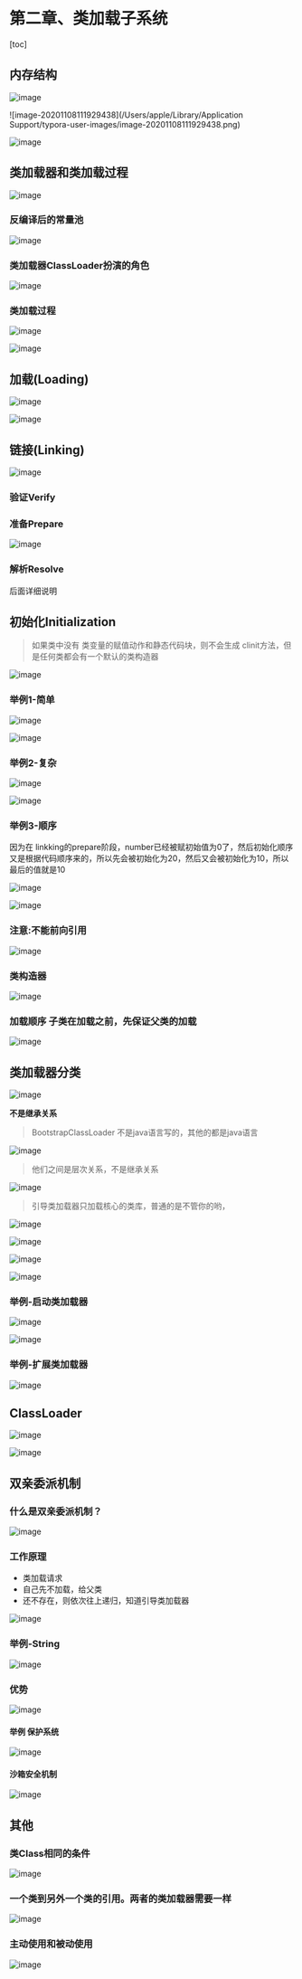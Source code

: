 
# 第二章、类加载子系统

[toc]

## 内存结构

![image](https://static.lovedata.net/20-11-08-dfaa6fbb50eaf3377cdb10d8c1656e00.png-wm)

![image-20201108111929438](/Users/apple/Library/Application Support/typora-user-images/image-20201108111929438.png)



![image](https://static.lovedata.net/20-11-08-3505d0448c17eea52665c6f5f2a71806.png-wm)



## 类加载器和类加载过程

![image](https://static.lovedata.net/20-11-08-8d711718f5329837e107ea6e944468f1.png-wm)



###  **反编译后的常量池**

![image](https://static.lovedata.net/20-11-08-6f133287491c5248e48e60320d0e61fd.png-wm)



### 类加载器ClassLoader扮演的角色

![image](https://static.lovedata.net/20-11-08-22b593b502e832600fdff00c60464c75.png-wm)



### 类加载过程

![image](https://static.lovedata.net/20-11-08-4226feb63f7286a072c1a091ed6d6f08.png-wm)

![image](https://static.lovedata.net/20-11-08-d22108a7c441abf16c82fc4f82d8ad59.png-wm)



## 加载(Loading)

![image](https://static.lovedata.net/20-11-08-f3613061e2894a89a139ad02c1e2c187.png-wm)

![image](https://static.lovedata.net/20-11-08-bd5f18c9587c55ebc9522cea44639489.png-wm)



## 链接(Linking)

![image](https://static.lovedata.net/20-11-08-6f358e1875ac795e6250c81b1c01c826.png-wm)

### 验证Verify

### 准备Prepare

![image](https://static.lovedata.net/20-11-08-9256bdab3fa10a2c2cc67cb416861163.png-wm)

### 解析Resolve

后面详细说明

## 初始化Initialization

> 如果类中没有 类变量的赋值动作和静态代码块，则不会生成 clinit方法，但是任何类都会有一个默认的类构造器

![image](https://static.lovedata.net/20-11-08-582454073500a7880792b366cd35be25.png-wm)

### 举例1-简单

![image](https://static.lovedata.net/20-11-08-57159b39f018cdcb01d459c000e2da79.png-wm)

![image](https://static.lovedata.net/20-11-08-d03d9226f8d4b0ade44eba6686733ca7.png-wm)



### 举例2-复杂

![image](https://static.lovedata.net/20-11-08-7ad66ef2951ca76ab342ae6737ec46e5.png-wm)

![image](https://static.lovedata.net/20-11-08-3a5e1a807771464feaa3efc0bf0b1359.png-wm)

### 举例3-顺序

因为在 linkking的prepare阶段，number已经被赋初始值为0了，然后初始化顺序又是根据代码顺序来的，所以先会被初始化为20，然后又会被初始化为10，所以最后的值就是10

![image](https://static.lovedata.net/20-11-08-e956d27a3eecb3aad57d7c0113e429ae.png-wm)

![image](https://static.lovedata.net/20-11-08-b9e1a8fd5eda6368ed20d4ba122c3338.png-wm)

### 注意:不能前向引用

![image](https://static.lovedata.net/20-11-08-6408621c141eae872b02753dacd22572.png-wm)



### 类构造器

![image](https://static.lovedata.net/20-11-08-00b8fc89af64eb9952ec41e8aa6a50e8.png-wm)

### 加载顺序 子类在加载之前，先保证父类的加载

![image](https://static.lovedata.net/20-11-08-8ba084b0f75994aae1497aa8a3ae1e82.png-wm)



## 类加载器分类

![image](https://static.lovedata.net/20-11-08-89fc42386a45978b31d3bef835a9a999.png-wm)



**不是继承关系**

> BootstrapClassLoader 不是java语言写的，其他的都是java语言

![image](https://static.lovedata.net/20-11-08-d65192d286a1e889310b9f158ff0927e.png-wm)

> 他们之间是层次关系，不是继承关系

![image](https://static.lovedata.net/20-11-08-a19f2e8aded132b877f01d58328a0ac7.png-wm)

> 引导类加载器只加载核心的类库，普通的是不管你的哟， 

![image](https://static.lovedata.net/20-11-08-d97a71d3e9d672278600239023d4be4f.png-wm)



![image](https://static.lovedata.net/20-11-08-e2db39763f634d85d7bfd65c1b0cb698.png-wm)



![image](https://static.lovedata.net/20-11-08-05bf18f0ceb18ee952d20164706c8cac.png-wm)



![image](https://static.lovedata.net/20-11-08-22b1bf2ee94b8eed61c1b689ab6544ff.png-wm)



###  举例-启动类加载器

![image](https://static.lovedata.net/20-11-08-355b8c222bcbfd81a563bffd0d35c61f.png-wm)

![image](https://static.lovedata.net/20-11-08-7d610410a9ec5ce75d871447e22a8231.png-wm)

### 举例-扩展类加载器



![image](https://static.lovedata.net/20-11-08-8065dc042526778c1b33a985f0887180.png-wm)



## ClassLoader

![image](https://static.lovedata.net/20-11-08-451fb2ce7f0922abc9c9dc1085c6cd0a.png-wm)



![image](https://static.lovedata.net/20-11-08-cdd283713d605b8cf4a255c7dfe8d207.png-wm)



## 双亲委派机制

### 什么是双亲委派机制？

![image](https://static.lovedata.net/20-11-08-adb15cfe06756dd9a4ba2446c571c56a.png-wm) 

### 工作原理

- 类加载请求
- 自己先不加载，给父类
- 还不存在，则依次往上递归，知道引导类加载器

![image](https://static.lovedata.net/20-11-08-06511c3165bc59d01af8a575f0a64328.png-wm)

### 举例-String

![image](https://static.lovedata.net/20-11-08-024cff71de258b53ea2833c8f596be1c.png-wm)



### 优势

![image](https://static.lovedata.net/20-11-08-46c7bbc340dc1188188df317dc62f365.png-wm)

#### 举例 保护系统

![image](https://static.lovedata.net/20-11-08-9827418498f25e35c4a9ac8526410f06.png-wm)



#### 沙箱安全机制

![image](https://static.lovedata.net/20-11-08-aca0d107143a0d1c4af5a60547953868.png-wm)



## 其他

### 类Class相同的条件

![image](https://static.lovedata.net/20-11-08-0a4e3823bf51e1e6de91d0b094b746de.png-wm)

### 一个类到另外一个类的引用。两者的类加载器需要一样

![image](https://static.lovedata.net/20-11-08-1a310e2ee14faef204decfb7af2c5b02.png-wm)

### 主动使用和被动使用

![image](https://static.lovedata.net/20-11-08-a04847bc0a7a66c17c949d2cbf139ffb.png-wm)